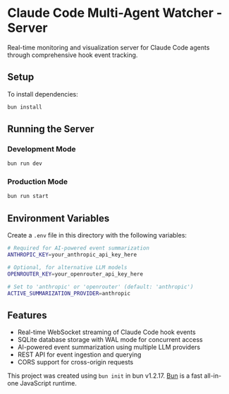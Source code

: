 # Claude Code Multi-Agent Watcher - Server

Real-time monitoring and visualization server for Claude Code agents through comprehensive hook event tracking.

## Setup

To install dependencies:

```bash
bun install
```

## Running the Server

### Development Mode

```bash
bun run dev
```

### Production Mode

```bash
bun run start
```

## Environment Variables

Create a `.env` file in this directory with the following variables:

```bash
# Required for AI-powered event summarization
ANTHROPIC_KEY=your_anthropic_api_key_here

# Optional, for alternative LLM models
OPENROUTER_KEY=your_openrouter_api_key_here

# Set to 'anthropic' or 'openrouter' (default: 'anthropic')
ACTIVE_SUMMARIZATION_PROVIDER=anthropic
```

## Features

- Real-time WebSocket streaming of Claude Code hook events
- SQLite database storage with WAL mode for concurrent access
- AI-powered event summarization using multiple LLM providers
- REST API for event ingestion and querying
- CORS support for cross-origin requests

This project was created using `bun init` in bun v1.2.17. [Bun](https://bun.sh) is a fast all-in-one JavaScript runtime.
